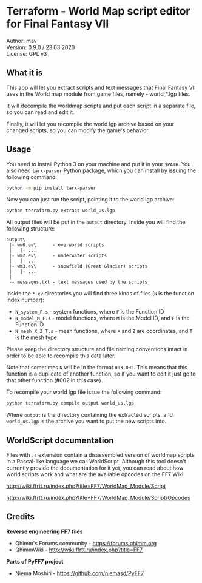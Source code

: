 # Terraform - World Map script editor for Final Fantasy VII

Author: mav  
Version: 0.9.0 / 23.03.2020  
License: GPL v3  

## What it is

This app will let you extract scripts and text messages that Final Fantasy VII
uses in the World map module from game files, namely - world_*.lgp files.

It will decompile the worldmap scripts and put each script in a separate file,
so you can read and edit it.

Finally, it will let you recompile the world lgp archive based on your changed
scripts, so you can modify the game's behavior.

## Usage

You need to install Python 3 on your machine and put it in your `$PATH`. You
also need `lark-parser` Python package, which you can install by issuing the 
following command:

```bash
python -m pip install lark-parser
```

Now you can just run the script, pointing it to the world lgp archive:

```bash
python terraform.py extract world_us.lgp
```

All output files will be put in the `output` directory. Inside you will find
the following structure:

```
output\
 |- wm0.ev\      - overworld scripts
 |   |- ...
 |- wm2.ev\      - underwater scripts
 |   |- ...
 |- wm3.ev\      - snowfield (Great Glacier) scripts
 |   |- ...
 |
 -- messages.txt - text messages used by the scripts
```

Inside the `*.ev` directories you will find three kinds of files (`N` is the function index number):

* `N_system_F.s` - system functions, where `F` is the Function ID
* `N_model_M_F.s` - model functions, where `M` is the Model ID, and `F` is the Function ID
* `N_mesh_X_Z_T.s` - mesh functions, where `X` and `Z` are coordinates, and `T` is the mesh type

Please keep the directory structure and file naming conventions intact in order
to be able to recompile this data later.

Note that sometimes `N` will be in the format `003-002`. This means that this function is a duplicate
of another function, so if you want to edit it just go to that other function (#002 in this case).

To recompile your world lgp file issue the following command:

```bash
python terraform.py compile output world_us.lgp
```

Where `output` is the directory containing the extracted scripts, and `world_us.lgp` is the archive
you want to put the new scripts into.

## WorldScript documentation

Files with `.s` extension contain a disassembled version of worldmap scripts in a Pascal-like 
language we call WorldScript. Although this tool doesn't currently provide the documentation for it 
yet, you can read about how world scripts work and what are the available opcodes on the FF7 Wiki:

http://wiki.ffrtt.ru/index.php?title=FF7/WorldMap_Module/Script

http://wiki.ffrtt.ru/index.php?title=FF7/WorldMap_Module/Script/Opcodes

## Credits

**Reverse engineering FF7 files**  
  - Qhimm's Forums community - https://forums.qhimm.org  
  - QhimmWiki - http://wiki.ffrtt.ru/index.php?title=FF7

**Parts of PyFF7 project**  
  - Niema Moshiri - https://github.com/niemasd/PyFF7
